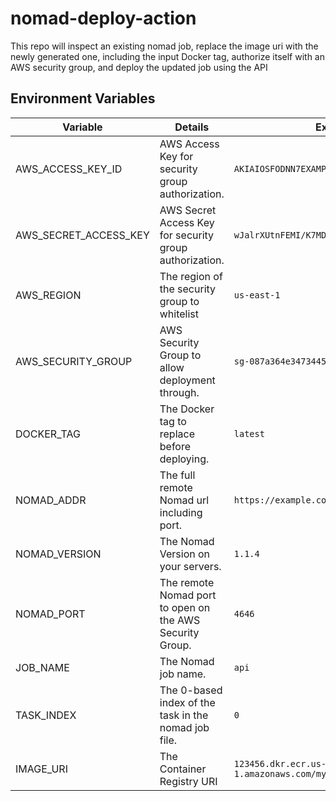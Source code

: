 # nomad-deploy-action

This repo will inspect an existing nomad job, replace the image uri with the newly generated one, including the input Docker tag, authorize itself with an AWS security group, and deploy the updated job using the API

## Environment Variables

| Variable              | Details                                                  | Example                                              |
|-----------------------|----------------------------------------------------------|------------------------------------------------------|
| AWS_ACCESS_KEY_ID     | AWS Access Key for security group authorization.         | `AKIAIOSFODNN7EXAMPLE`                               |
| AWS_SECRET_ACCESS_KEY | AWS Secret Access Key for security group authorization.  | `wJalrXUtnFEMI/K7MDENG/bPxRfiCYEXAMPLEKEY`           |
| AWS_REGION            | The region of the security group to whitelist            | `us-east-1`                                          |
| AWS_SECURITY_GROUP    | AWS Security Group to allow deployment through.          | `sg-087a364e3473445852`                              |
| DOCKER_TAG            | The Docker tag to replace before deploying.              | `latest`                                             |
| NOMAD_ADDR            | The full remote Nomad url including port.                | `https://example.com`                                |
| NOMAD_VERSION         | The Nomad Version on your servers.                       | `1.1.4`                                              |
| NOMAD_PORT            | The remote Nomad port to open on the AWS Security Group. | `4646`                                               |
| JOB_NAME              | The Nomad job name.                                      | `api`                                                |
| TASK_INDEX            | The 0-based index of the task in the nomad job file.     | `0`                                                  |
| IMAGE_URI             | The Container Registry URI                               | `123456.dkr.ecr.us-east-1.amazonaws.com/my/software` |